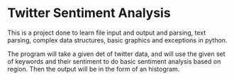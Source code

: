 # Twitter Sentiment Analysis

This is a project done to learn file input and output and parsing, text parsing, complex data structures, basic graphics and exceptions in python.

The program will take a given det of twitter data, and will use the given set of keywords and their sentiment to do basic sentiment analysis based on region. Then the output will be in the form of an histogram.
